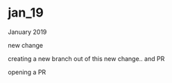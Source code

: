 # jan_19
January 2019


new change


creating a new branch out of this new change.. and PR

opening a PR
